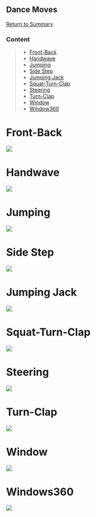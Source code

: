 ## Dance Moves

[Return to Summary][return]

### Content 
> * [Front-Back](#front-back)
> * [Handwave](#handwave)
> * [Jumping](#jumping)
> * [Side Step](#side-step)
> * [Jumping Jack](#jumping-jack)
> * [Squat-Turn-Clap](#squat-turn-clap)
> * [Steering](#steering)
> * [Turn-Clap](#turn-clap)
> * [Window](#window)
> * [Window360](#window360)


# Front-Back
![](images/highgif/frontback.gif) 
# Handwave
![](images/highgif/handwave.gif) 
# Jumping
![](images/highgif/jumping.gif) 
# Side Step
![](images/highgif/sidestep.gif)

# Jumping Jack
![](images/highgif/jumpingjack.gif) 
# Squat-Turn-Clap
![](images/highgif/squatturnclap.gif) 
# Steering
![](images/highgif/steering.gif)

# Turn-Clap
![](images/highgif/turnclap.gif) 
# Window
![](images/highgif/window.gif) 
# Windows360
![](images/highgif/windows360.gif)

[return]: https://github.com/cardboardcode/dancedance
[supersize]: https://github.com/cardboardcode/dancedance/blob/master/resources/superdancemoves.md

